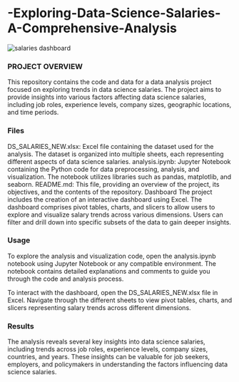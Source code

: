 # -Exploring-Data-Science-Salaries-A-Comprehensive-Analysis

![salaries  dashboard](https://github.com/abhishekks2001/-Exploring-Data-Science-Salaries-A-Comprehensive-Analysis/assets/156594626/928dec2a-d365-4858-a731-10cc68eef69d)

### PROJECT OVERVIEW
This repository contains the code and data for a data analysis project focused on exploring trends in data science salaries. The project aims to provide insights into various factors affecting data science salaries, including job roles, experience levels, company sizes, geographic locations, and time periods.

### Files
DS_SALARIES_NEW.xlsx: Excel file containing the dataset used for the analysis. The dataset is organized into multiple sheets, each representing different aspects of data science salaries.
analysis.ipynb: Jupyter Notebook containing the Python code for data preprocessing, analysis, and visualization. The notebook utilizes libraries such as pandas, matplotlib, and seaborn.
README.md: This file, providing an overview of the project, its objectives, and the contents of the repository.
Dashboard
The project includes the creation of an interactive dashboard using Excel. The dashboard comprises pivot tables, charts, and slicers to allow users to explore and visualize salary trends across various dimensions. Users can filter and drill down into specific subsets of the data to gain deeper insights.

### Usage
To explore the analysis and visualization code, open the analysis.ipynb notebook using Jupyter Notebook or any compatible environment. The notebook contains detailed explanations and comments to guide you through the code and analysis process.

To interact with the dashboard, open the DS_SALARIES_NEW.xlsx file in Excel. Navigate through the different sheets to view pivot tables, charts, and slicers representing salary trends across different dimensions.

### Results
The analysis reveals several key insights into data science salaries, including trends across job roles, experience levels, company sizes, countries, and years. These insights can be valuable for job seekers, employers, and policymakers in understanding the factors influencing data science salaries.




